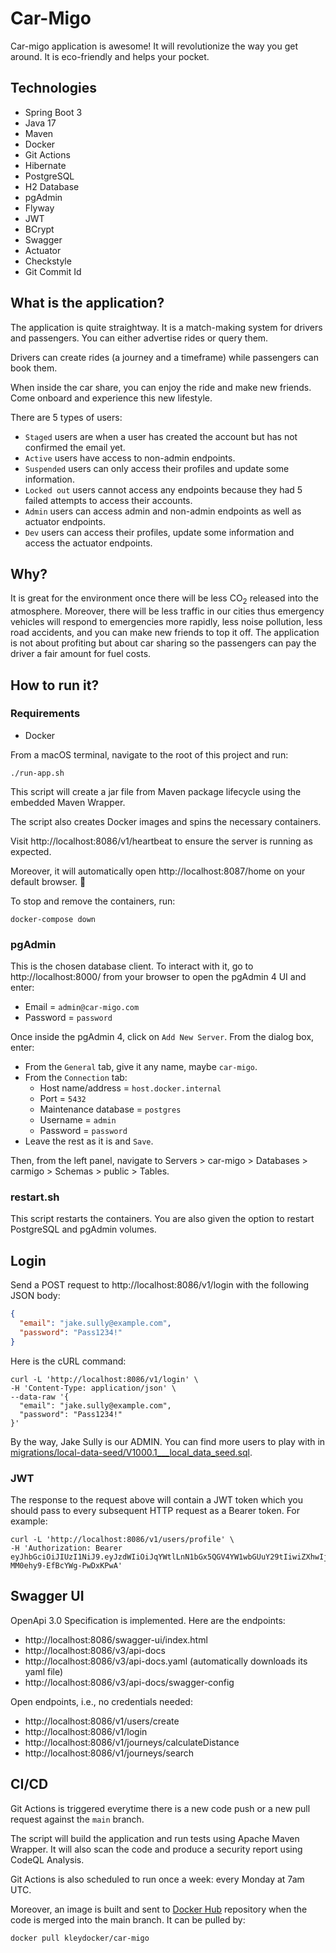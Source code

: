 # Car-Migo

Car-migo application is awesome! It will revolutionize the way you get around. It is eco-friendly and helps your pocket.

## Technologies
* Spring Boot 3
* Java 17
* Maven
* Docker
* Git Actions
* Hibernate
* PostgreSQL
* H2 Database
* pgAdmin
* Flyway
* JWT
* BCrypt
* Swagger
* Actuator
* Checkstyle
* Git Commit Id

## What is the application?
The application is quite straightway. It is a match-making system for drivers and passengers.
You can either advertise rides or query them.

Drivers can create rides (a journey and a timeframe) while passengers can book them.

When inside the car share, you can enjoy the ride and make new friends. Come onboard and experience this new lifestyle.

There are 5 types of users:
* `Staged` users are when a user has created the account but has not confirmed the email yet.
* `Active` users have access to non-admin endpoints.
* `Suspended` users can only access their profiles and update some information.
* `Locked out` users cannot access any endpoints because they had 5 failed attempts to access their accounts.
* `Admin` users can access admin and non-admin endpoints as well as actuator endpoints.
* `Dev` users can access their profiles, update some information and access the actuator endpoints.

## Why?
It is great for the environment once there will be less CO<sub>2</sub> released into the atmosphere.
Moreover, there will be less traffic in our cities thus emergency vehicles will respond to emergencies more rapidly, 
less noise pollution, less road accidents, and you can make new friends to top it off.
The application is not about profiting but about car sharing so the passengers can pay the driver a fair amount for fuel costs.

## How to run it?
### Requirements
- Docker

From a macOS terminal, navigate to the root of this project and run:
```
./run-app.sh
```
This script will create a jar file from Maven package lifecycle using the embedded Maven Wrapper.

The script also creates Docker images and spins the necessary containers.

Visit http://localhost:8086/v1/heartbeat to ensure the server is running as expected.

Moreover, it will automatically open http://localhost:8087/home on your default browser. :tada:

To stop and remove the containers, run:
```
docker-compose down
```

### pgAdmin
This is the chosen database client.
To interact with it, go to http://localhost:8000/ from your browser to open the pgAdmin 4 UI and enter:
- Email = `admin@car-migo.com`
- Password = `password`

Once inside the pgAdmin 4, click on `Add New Server`. From the dialog box, enter:
- From the `General` tab, give it any name, maybe `car-migo`.
- From the `Connection` tab:
  - Host name/address = `host.docker.internal`
  - Port = `5432`
  - Maintenance database = `postgres`
  - Username = `admin`
  - Password = `password`
- Leave the rest as it is and `Save`.

Then, from the left panel, navigate to Servers > car-migo > Databases > carmigo > Schemas > public > Tables.

### restart.sh
This script restarts the containers. You are also given the option to restart PostgreSQL and pgAdmin volumes.

## Login
Send a POST request to http://localhost:8086/v1/login with the following JSON body:
```json
{
  "email": "jake.sully@example.com",
  "password": "Pass1234!"
}
```
Here is the cURL command:
```
curl -L 'http://localhost:8086/v1/login' \
-H 'Content-Type: application/json' \
--data-raw '{
  "email": "jake.sully@example.com",
  "password": "Pass1234!"
}'
```
By the way, Jake Sully is our ADMIN. You can find more users to play with in [migrations/local-data-seed/V1000.1___local_data_seed.sql](./migrations/local-data-seed/V1000.1___local_data_seed.sql).

### JWT
The response to the request above will contain a JWT token which you should pass to every subsequent HTTP request as a Bearer token. For example:
```
curl -L 'http://localhost:8086/v1/users/profile' \
-H 'Authorization: Bearer eyJhbGciOiJIUzI1NiJ9.eyJzdWIiOiJqYWtlLnN1bGx5QGV4YW1wbGUuY29tIiwiZXhwIjoxNjg0Mzk3MzA3LCJpYXQiOjE2ODQzNjEzMDd9.NPQ0Fz_oHj88xQAN8G-MM0ehy9-EfBcYWg-PwDxKPwA'
```

## Swagger UI
OpenApi 3.0 Specification is implemented. Here are the endpoints:
* http://localhost:8086/swagger-ui/index.html
* http://localhost:8086/v3/api-docs
* http://localhost:8086/v3/api-docs.yaml (automatically downloads its yaml file)
* http://localhost:8086/v3/api-docs/swagger-config

Open endpoints, i.e., no credentials needed:
* http://localhost:8086/v1/users/create
* http://localhost:8086/v1/login
* http://localhost:8086/v1/journeys/calculateDistance
* http://localhost:8086/v1/journeys/search

## CI/CD
Git Actions is triggered everytime there is a new code push or a new pull request against the `main` branch.

The script will build the application and run tests using Apache Maven Wrapper.
It will also scan the code and produce a security report using CodeQL Analysis.

Git Actions is also scheduled to run once a week: every Monday at 7am UTC.

Moreover, an image is built and sent to [Docker Hub](https://hub.docker.com/r/kleydocker/car-migo) repository when the code is merged into the main branch.
It can be pulled by:
```
docker pull kleydocker/car-migo
```
